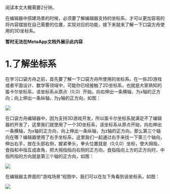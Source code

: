阅读本文大概需要2分钟。

在编辑器中搭建场景的时候，必须要了解编辑器支持的坐标系，才可以更加容易的将内容摆放在自己需要的位置，实现对应的功能，接下来就来了解一下口袋方舟使用的3D坐标系。

**暂时无法在MetaApp文档外展示此内容**

# 1.了解坐标系

在学习口袋方舟之前，首先要了解一下口袋方舟所使用的坐标系。在一些2D游戏或者平面设计、数学等领域中，可能你已经接触了2D坐标系，也就是大家熟知的笛卡尔坐标系，该坐标系从原点（0,0）开始，向右伸出一条横轴，为x轴的正方向；向上伸出一条纵轴，为y轴的正方向，如图：

![](https://meta.feishu.cn/space/api/box/stream/download/asynccode/?code=N2E3NzEyZjQ4YmIxYWI3ZDA4YjFlNzM4ZTQ5NGRlZTFfeVdqdHhjVXU0bFREd2FKaUU3YVVqVjZiWEpnY0NSNFRfVG9rZW46Ym94Y24xSlBBNkhON1N3RGkxa3lFUHhTVEZiXzE2ODA3MDE4Njk6MTY4MDcwNTQ2OV9WNA)

在口袋方舟编辑器中，因为支持3D游戏开发，所以笛卡尔坐标系就满足不了编辑器的开发了，这里我们就使用了一个3D坐标系，该坐标系从原点开始，向右伸出一条横轴，为x轴的正方向，向上伸出一条纵轴，为z轴的正方向，那么第三个轴向在哪？编辑器使用了右手坐标系，这里我们一起通过右手来找一下第三个轴向，伸出右手，放在头部右侧，握紧拳头，拳头位置就是（0,0,0）坐标，使大拇指，食指和中指互成直角，把大拇指指向右侧的正方向，食指指向上方的正方向时，中指所指的方向就是第三个轴的正方向，如图：

![](https://meta.feishu.cn/space/api/box/stream/download/asynccode/?code=OTU5OGQzYjI2YzM4MjcyNTBlZTk5NWI2YzA0ZjY1YTNfbXNkeWpORlNrbVA4T3BoWlBrdFF2dnNPSkFzWjNPSmpfVG9rZW46Ym94Y25Pbnp5QTlmNHg3Tk50YXZGUDdqdFBlXzE2ODA3MDE4Njk6MTY4MDcwNTQ2OV9WNA)

在编辑器主界面的“游戏场景”视图中，我们可以在左下角看到该坐标系，如图：

![](https://meta.feishu.cn/space/api/box/stream/download/asynccode/?code=MDE1NjhmNjRhNWQxNjE1Zjg2YzI5OThjZjJlZmE4ZjJfNGhuY2hzd3QwcEtGd0VnRkphblFLbFdZUWZhNWFZRUVfVG9rZW46Ym94Y25lN2ZRSWthU1Ewdnl3UWRDSjJQODJlXzE2ODA3MDE4Njk6MTY4MDcwNTQ2OV9WNA)


